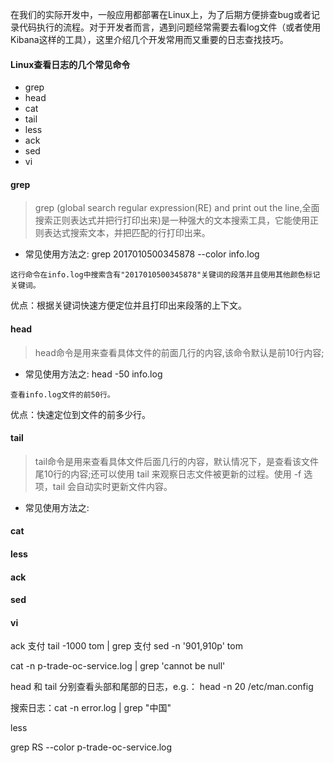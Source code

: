 在我们的实际开发中，一般应用都部署在Linux上，为了后期方便排查bug或者记录代码执行的流程。对于开发者而言，遇到问题经常需要去看log文件（或者使用Kibana这样的工具），这里介绍几个开发常用而又重要的日志查找技巧。

#### Linux查看日志的几个常见命令
* grep
* head
* cat
* tail
* less
* ack
* sed
* vi

#### grep
> grep (global search regular expression(RE) and print out the line,全面搜索正则表达式并把行打印出来)是一种强大的文本搜索工具，它能使用正则表达式搜索文本，并把匹配的行打印出来。

* 常见使用方法之: grep 2017010500345878 --color info.log
````
这行命令在info.log中搜索含有"2017010500345878"关键词的段落并且使用其他颜色标记关键词。
````
优点：根据关键词快速方便定位并且打印出来段落的上下文。

#### head
> head命令是用来查看具体文件的前面几行的内容,该命令默认是前10行内容;

* 常见使用方法之: head -50 info.log
````
查看info.log文件的前50行。
````
优点：快速定位到文件的前多少行。

#### tail
> tail命令是用来查看具体文件后面几行的内容，默认情况下，是查看该文件尾10行的内容;还可以使用 tail 来观察日志文件被更新的过程。使用 -f 选项，tail 会自动实时更新文件内容。
* 常见使用方法之:

#### cat

#### less
#### ack
#### sed
#### vi

ack 支付
tail -1000 tom | grep 支付
sed -n '901,910p' tom 

cat -n p-trade-oc-service.log | grep 'cannot be null'

head 和 tail 分别查看头部和尾部的日志，e.g.： head -n 20 /etc/man.config

搜索日志：cat -n error.log | grep "中国"

less

grep RS --color p-trade-oc-service.log